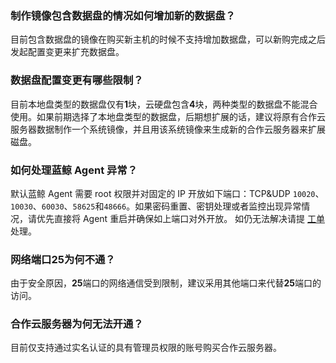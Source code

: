 ### 制作镜像包含数据盘的情况如何增加新的数据盘？ 
目前包含数据盘的镜像在购买新主机的时候不支持增加数据盘，可以新购完成之后发起配置变更来扩充数据盘。

### 数据盘配置变更有哪些限制？ 
目前本地盘类型的数据盘仅有**1**块，云硬盘包含**4**块，两种类型的数据盘不能混合使用。如果前期选择了本地盘类型的数据盘，后期想扩展的话，建议将原有合作云服务器数据制作一个系统镜像，并且用该系统镜像来生成新的合作云服务器来扩展磁盘。

### 如何处理蓝鲸 Agent 异常？ 
默认蓝鲸 Agent 需要 root 权限并对固定的 IP 开放如下端口：TCP&UDP `10020`、`10030`、`60030`、`58625`和`48666`。如果密码重置、密钥处理或者监控出现异常情况，请优先直接将 Agent 重启并确保如上端口对外开放。
如仍无法解决请提 [工单](http://console.cloud.tencent.com/ticket) 处理。

### 网络端口25为何不通？
由于安全原因，**25**端口的网络通信受到限制，建议采用其他端口来代替**25**端口的访问。

### 合作云服务器为何无法开通？
目前仅支持通过实名认证的具有管理员权限的账号购买合作云服务器。


